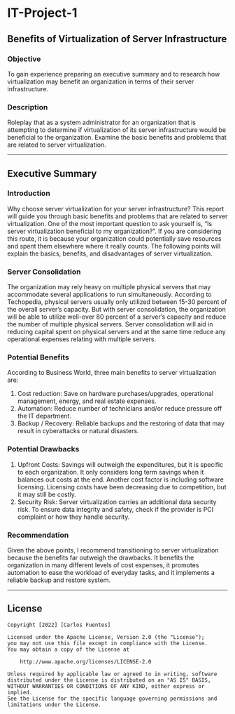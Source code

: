 # IT-Project-1
## Benefits of Virtualization of Server Infrastructure 
### Objective
To gain experience preparing an executive summary and to research how virtualization may benefit an organization in terms of their server infrastructure.

### Description
Roleplay that as a system administrator for an organization that is attempting to determine if virtualization of its server infrastructure would be beneficial to the organization. Examine the basic benefits and problems that are related to server virtualization.

------------------------------------------------------------------------------------------------------------------------------------------

## Executive Summary

### Introduction
Why choose server virtualization for your server infrastructure? This report will guide you through basic benefits and problems that are related to server virtualization. One of the most important question to ask yourself is, “Is server virtualization beneficial to my organization?”. If you are considering this route, it is because your organization could potentially save resources and spent them elsewhere where it really counts. The following points will explain the basics, benefits, and disadvantages of server virtualization.
    
### Server Consolidation
The organization may rely heavy on multiple physical servers that may accommodate several applications to run simultaneously. According to Techopedia, physical servers usually only utilized between 15-30 percent of the overall server’s capacity. But with server consolidation, the organization will be able to utilize well-over 80 percent of a server’s capacity and reduce the number of multiple physical servers.  Server consolidation will aid in reducing capital spent on physical servers and at the same time reduce any operational expenses relating with multiple servers. 

### Potential Benefits
According to Business World, three main benefits to server virtualization are:
1.	Cost reduction: Save on hardware purchases/upgrades, operational management, energy, and real estate expenses.
2.	Automation: Reduce number of technicians and/or reduce pressure off the IT department.
3.	Backup / Recovery: Reliable backups and the restoring of data that may result in cyberattacks or natural disasters.

### Potential Drawbacks
1.	Upfront Costs: Savings will outweigh the expenditures, but it is specific to each organization. It only considers long term savings when it balances out costs at the end. Another cost factor is including software licensing. Licensing costs have been decreasing due to competition, but it may still be costly.
2.	Security Risk: Server virtualization carries an additional data security risk. To ensure data integrity and safety, check if the provider is PCI complaint or how they handle security.

### Recommendation
Given the above points, I recommend transitioning to server virtualization because the benefits far outweigh the drawbacks. It benefits the organization in many different levels of cost expenses, it promotes automation to ease the workload of everyday tasks, and it implements a reliable backup and restore system.

------------------------------------------------------------------------------------------------------------------------------------------

## License

    Copyright [2022] [Carlos Fuentes]

    Licensed under the Apache License, Version 2.0 (the "License");
    you may not use this file except in compliance with the License.
    You may obtain a copy of the License at

        http://www.apache.org/licenses/LICENSE-2.0

    Unless required by applicable law or agreed to in writing, software
    distributed under the License is distributed on an "AS IS" BASIS,
    WITHOUT WARRANTIES OR CONDITIONS OF ANY KIND, either express or implied.
    See the License for the specific language governing permissions and
    limitations under the License.
